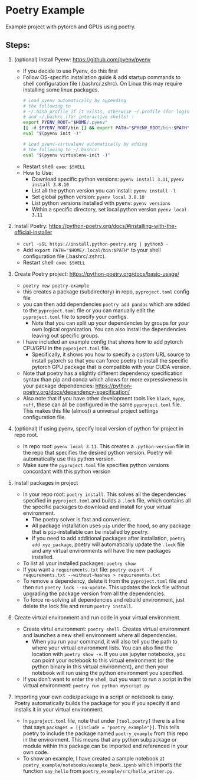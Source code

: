 # Poetry Example
Example project with pytorch and GPUs using poetry.

## Steps:
1. (optional) Install Pyenv: https://github.com/pyenv/pyenv
    * If you decide to use Pyenv, do this first
    * Follow OS-specific installation guide & add startup commands to shell configuration file (.bashrc/.zshrc).  On Linux this may require installing some linux packages.
        ```sh
        # Load pyenv automatically by appending
        # the following to 
        # ~/.bash_profile if it exists, otherwise ~/.profile (for login shells)
        # and ~/.bashrc (for interactive shells) :
        export PYENV_ROOT="$HOME/.pyenv"
        [[ -d $PYENV_ROOT/bin ]] && export PATH="$PYENV_ROOT/bin:$PATH"
        eval "$(pyenv init -)"

        # Load pyenv-virtualenv automatically by adding
        # the following to ~/.bashrc:
        eval "$(pyenv virtualenv-init -)"
        ```
    * Restart shell: `exec $SHELL`
    * How to Use:
        * Download specific python versions: `pyenv install 3.11`, `pyenv install 3.8.10`
        * List all the python version you can install: `pyenv install -l`
        * Set global python version: `pyenv local 3.8.10`
        * List python versions installed with pyenv: `pyenv versions`
        * Within a specific directory, set local python version `pyenv local 3.11`

2. Install Poetry: https://python-poetry.org/docs/#installing-with-the-official-installer
    * `curl -sSL https://install.python-poetry.org | python3 -`
    * Add `export PATH="$HOME/.local/bin:$PATH"` to your shell configuration file (.bashrc/.zshrc).
    * Restart shell: `exec $SHELL`

3. Create Poetry project: https://python-poetry.org/docs/basic-usage/
    * `poetry new poetry-example`
    * this creates a package (subdirectory) in repo, `pyproject.toml` config file
    * you can then add dependencies `poetry add pandas` which are added to the `pyproject.toml` file or you can manually edit the `pyproject.toml` file to specify your configs.
        * Note that you can split up your dependencies by groups for your own logical organization.  You can also install the dependencies leaving out specific groups.
    * I have included an example config that shows how to add pytorch CPU/GPU in the `pyproject.toml` file.
        * Specifically, it shows you how to specify a custom URL source to install pytorch so that you can force poetry to install the specific pytorch GPU package that is compatible with your CUDA version.
    * Note that poetry has a slightly different dependency specification syntax than pip and conda which allows for more expressiveness in your package dependencies: https://python-poetry.org/docs/dependency-specification/
    * Also note that if you have other development tools like `black`, `mypy`, `ruff`, these can all be configured in the same `pyproject.toml` file.  This makes this file (almost) a universal project settings configuration file.

4. (optional) If using pyenv, specify local version of python for project in repo root.
    * In repo root: `pyenv local 3.11`.  This creates a `.python-version` file in the repo that specifies the desired python version. Poetry will automatically use this python version.
    * Make sure the `pyproject.toml` file specifies python versions concordant with this python version

5. Install packages in project
    * In your repo root: `poetry install`.  This solves all the dependencies specified in `pyproject.toml` and builds a `.lock` file, which contains all the specific packages to download and install for your virtual environment.
        * The poetry solver is fast and convenient.
        * All package installation uses `pip` under the hood, so any package that is `pip`-installable can be installed by poetry.
        * If you need to add additional packages after installation, `poetry add xyz_package`, poetry will automatically update the `.lock` file and any virtual environments will have the new packages installed.
    * To list all your installed packages: `poetry show`
    * If you want a `requirements.txt` file: `poetry export -f requirements.txt --without-hashes > requirements.txt`
    * To remove a dependency, delete it from the `pyproject.toml` file and then run `poetry lock --no-update`. This updates the lock file without upgrading the package version from all the dependencies.
    * To force re-solving all dependencies and rebuild environment, just delete the lock file and rerun `poetry install`.

6. Create virtual environment and run code in your virtual environment.
    * Create virtul environment: `poetry shell`.  Creates virtual environment and launches a new shell environment where all
    dependencies.
        * When you run your command, it will also tell you the path to where your virtual environment lists.  You can also find the location with `poetry show -v`.  If you use jupyter notebooks, you can point your notebook to this virtual environment (or the python binary in this virtual environment), and then your notebook will run using the python environment you specified.
    * If you don't want to enter the shell, but you want to run a script in the virtual environment: `poetry run python myscript.py`

7. Importing your own code/package in a script or notebook is easy.  Poetry automatically builds the package for you if you specify it and installs it in your virtual environment.
    * In `pyproject.toml` file, note that under `[tool.poetry]` there is a line that says `packages = [{include = "poetry_example"}]`.  This tells poetry to include the package named `poetry_example` from this repo in the environment.  This means that any python subpackage or module within this package can be imported and referenced in your own code.
    * To show an example, I have created a sample notebook at `poetry_example/notebooks/example_book.ipynb` which imports the function `say_hello` from `poetry_example/src/hello_writer.py`.